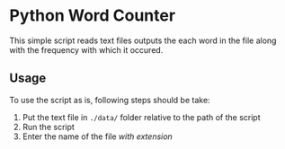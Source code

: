 # Python Word Counter
This simple script reads text files outputs the each word in the file along with the frequency with which it occured.

## Usage
To use the script as is, following steps should be take:
1. Put the text file in `./data/` folder relative to the path of the script
2. Run the script
3. Enter the name of the file *with extension*
